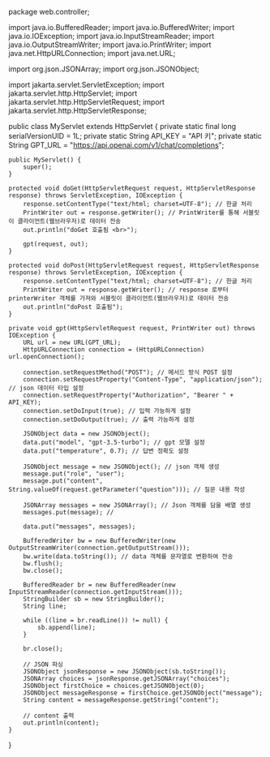 package web.controller;

import java.io.BufferedReader;
import java.io.BufferedWriter;
import java.io.IOException;
import java.io.InputStreamReader;
import java.io.OutputStreamWriter;
import java.io.PrintWriter;
import java.net.HttpURLConnection;
import java.net.URL;

import org.json.JSONArray;
import org.json.JSONObject;

import jakarta.servlet.ServletException;
import jakarta.servlet.http.HttpServlet;
import jakarta.servlet.http.HttpServletRequest;
import jakarta.servlet.http.HttpServletResponse;

public class MyServlet extends HttpServlet {
    private static final long serialVersionUID = 1L;
    private static String API_KEY = "API 키";
    private static String GPT_URL = "https://api.openai.com/v1/chat/completions";

    public MyServlet() {
        super();
    }

    protected void doGet(HttpServletRequest request, HttpServletResponse response) throws ServletException, IOException {
        response.setContentType("text/html; charset=UTF-8"); // 한글 처리
        PrintWriter out = response.getWriter(); // PrintWriter를 통해 서블릿이 클라이언트(웹브라우저)로 데이터 전송
        out.println("doGet 호출됨 <br>");

        gpt(request, out);
    }

    protected void doPost(HttpServletRequest request, HttpServletResponse response) throws ServletException, IOException {
        response.setContentType("text/html; charset=UTF-8"); // 한글 처리
        PrintWriter out = response.getWriter(); // response 로부터 printerWriter 객체를 가져와 서블릿이 클라이언트(웹브라우저)로 데이터 전송
        out.println("doPost 호출됨");
    }

    private void gpt(HttpServletRequest request, PrintWriter out) throws IOException {
        URL url = new URL(GPT_URL);
        HttpURLConnection connection = (HttpURLConnection) url.openConnection();

        connection.setRequestMethod("POST"); // 메서드 방식 POST 설정
        connection.setRequestProperty("Content-Type", "application/json"); // json 데이터 타입 설정
        connection.setRequestProperty("Authorization", "Bearer " + API_KEY);
        connection.setDoInput(true); // 입력 가능하게 설정
        connection.setDoOutput(true); // 출력 가능하게 설정

        JSONObject data = new JSONObject();
        data.put("model", "gpt-3.5-turbo"); // gpt 모델 설정
        data.put("temperature", 0.7); // 답변 정확도 설정

        JSONObject message = new JSONObject(); // json 객체 생성
        message.put("role", "user");
        message.put("content", String.valueOf(request.getParameter("question"))); // 질문 내용 작성

        JSONArray messages = new JSONArray(); // Json 객체를 담을 배열 생성
        messages.put(message); // 

        data.put("messages", messages);

        BufferedWriter bw = new BufferedWriter(new OutputStreamWriter(connection.getOutputStream()));
        bw.write(data.toString()); // data 객체를 문자열로 변환하여 전송
        bw.flush();
        bw.close();

        BufferedReader br = new BufferedReader(new InputStreamReader(connection.getInputStream()));
        StringBuilder sb = new StringBuilder();
        String line;

        while ((line = br.readLine()) != null) {
            sb.append(line);
        }

        br.close();

        // JSON 파싱
        JSONObject jsonResponse = new JSONObject(sb.toString());
        JSONArray choices = jsonResponse.getJSONArray("choices");
        JSONObject firstChoice = choices.getJSONObject(0);
        JSONObject messageResponse = firstChoice.getJSONObject("message");
        String content = messageResponse.getString("content");

        // content 출력
        out.println(content);
    }
}
